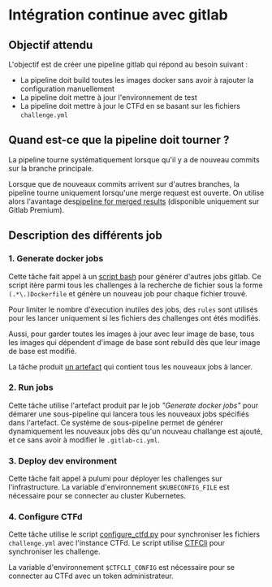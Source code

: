 # Intégration continue avec gitlab

## Objectif attendu

L'objectif est de créer une pipeline gitlab qui répond au besoin suivant :
- La pipeline doit build toutes les images docker sans avoir à rajouter la configuration manuellement
- La pipeline doit mettre à jour l'environnement de test
- La pipeline doit mettre à jour le CTFd en se basant sur les fichiers `challenge.yml`

## Quand est-ce que la pipeline doit tourner ?

La pipeline tourne systématiquement lorsque qu'il y a de nouveau commits sur la branche principale.

Lorsque que de nouveaux commits arrivent sur d'autres branches, la pipeline tourne uniquement
lorsqu'une merge request est ouverte. On utilise alors l'avantage des[pipeline for merged results](https://docs.gitlab.com/ee/ci/pipelines/merged_results_pipelines.html) (disponible uniquement sur Gitlab Premium).

## Description des différents job

### 1. __Generate docker jobs__

Cette tâche fait appel à un [script bash](../ci/scripts/gen_docker_builds.sh) pour générer d'autres
jobs gitlab. Ce script itère parmi tous les challenges à la recherche de fichier sous la forme
`(.*\.)Dockerfile` et génère un nouveau job pour chaque fichier trouvé.

Pour limiter le nombre d'éxecution inutiles des jobs, des `rules` sont utilisés pour les lancer
uniquement si les fichiers des challenges ont étés modifiés.

Aussi, pour garder toutes les images à jour avec leur image de base, tous les images qui dépendent
d'image de base sont rebuild dès que leur image de base est modifié.

La tâche produit [un artefact](https://docs.gitlab.com/ee/ci/pipelines/job_artifacts.html) qui
contient tous les nouveaux jobs à lancer. 

### 2. __Run jobs__

Cette tâche utilise l'artefact produit par le job *"Generate docker jobs"* pour démarer une 
sous-pipeline qui lancera tous les nouveaux jobs spécifiés dans l'artefact. Ce système de
sous-pipeline permet de générer dynamiquement les nouveaux jobs dès qu'un nouveau challange est
ajouté, et ce sans avoir à modifier le `.gitlab-ci.yml`.

### 3. __Deploy dev environment__

Cette tâche fait appel à pulumi pour déployer les challenges sur l'infrastructure. La variable
d'environnement `$KUBECONFIG_FILE` est nécessaire pour se connecter au cluster Kubernetes.

### 4. __Configure CTFd__

Cette tâche utilise le script [configure_ctfd.py](../ci/scripts/configure_ctfd.py) pour synchroniser
les fichiers `challenge.yml` avec l'instance CTFd. Le script utilise
[CTFCli](https://github.com/CTFd/ctfcli) pour synchroniser les challenge.

La variable d'environnement `$CTFCLI_CONFIG` est nécessaire pour se connecter au CTFd avec un token
administrateur.
